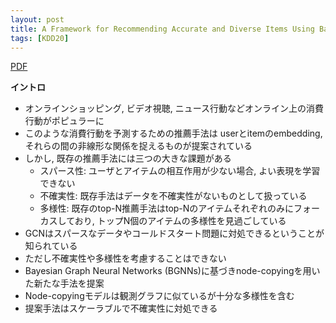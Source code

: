```yaml
---
layout: post
title: A Framework for Recommending Accurate and Diverse Items Using Bayesian Graph Convolutional Neural Networks 
tags: [KDD20]
---
```


<!--more-->

[PDF](https://dl.acm.org/doi/pdf/10.1145/3394486.3403254)

**イントロ**
- オンラインショッピング, ビデオ視聴, ニュース行動などオンライン上の消費行動がポピュラーに
- このような消費行動を予測するための推薦手法は userとitemのembedding, それらの間の非線形な関係を捉えるものが提案されている
- しかし, 既存の推薦手法には三つの大きな課題がある
  - スパース性: ユーザとアイテムの相互作用が少ない場合, よい表現を学習できない
  - 不確実性: 既存手法はデータを不確実性がないものとして扱っている
  - 多様性: 既存のtop-N推薦手法はtop-Nのアイテムそれぞれのみにフォーカスしており, トップN個のアイテムの多様性を見過ごしている
- GCNはスパースなデータやコールドスタート問題に対処できるということが知られている
- ただし不確実性や多様性を考慮することはできない
- Bayesian Graph Neural Networks (BGNNs)に基づきnode-copyingを用いた新たな手法を提案
- Node-copyingモデルは観測グラフに似ているが十分な多様性を含む
- 提案手法はスケーラブルで不確実性に対処できる

